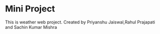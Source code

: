 # Mini Project

This is weather web project.
Created by Priyanshu Jaiswal,Rahul Prajapati and Sachin Kumar Mishra
